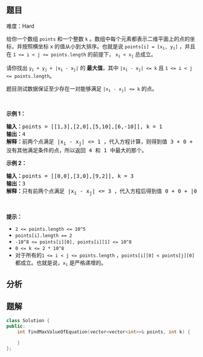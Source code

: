 
## 题目
难度：Hard
<p>给你一个数组 <code>points</code> 和一个整数 <code>k</code> 。数组中每个元素都表示二维平面上的点的坐标，并按照横坐标 x 的值从小到大排序。也就是说 <code>points[i] = [x<sub>i</sub>, y<sub>i</sub>]</code> ，并且在 <code>1 &lt;= i &lt; j &lt;= points.length</code> 的前提下， <code>x<sub>i</sub> &lt; x<sub>j</sub></code> 总成立。</p>

<p>请你找出<em> </em><code>y<sub>i</sub>&nbsp;+ y<sub>j</sub>&nbsp;+ |x<sub>i</sub>&nbsp;- x<sub>j</sub>|</code> 的 <strong>最大值</strong>，其中 <code>|x<sub>i</sub>&nbsp;- x<sub>j</sub>|&nbsp;&lt;= k</code> 且 <code>1 &lt;= i &lt; j &lt;= points.length</code>。</p>

<p>题目测试数据保证至少存在一对能够满足 <code>|x<sub>i</sub>&nbsp;- x<sub>j</sub>|&nbsp;&lt;= k</code> 的点。</p>

<p>&nbsp;</p>

<p><strong>示例 1：</strong></p>

<pre><strong>输入：</strong>points = [[1,3],[2,0],[5,10],[6,-10]], k = 1
<strong>输出：</strong>4
<strong>解释：</strong>前两个点满足 |x<sub>i</sub>&nbsp;- x<sub>j</sub>| &lt;= 1 ，代入方程计算，则得到值 3 + 0 + |1 - 2| = 4 。第三个和第四个点也满足条件，得到值 10 + -10 + |5 - 6| = 1 。
没有其他满足条件的点，所以返回 4 和 1 中最大的那个。</pre>

<p><strong>示例 2：</strong></p>

<pre><strong>输入：</strong>points = [[0,0],[3,0],[9,2]], k = 3
<strong>输出：</strong>3
<strong>解释：</strong>只有前两个点满足 |x<sub>i</sub>&nbsp;- x<sub>j</sub>| &lt;= 3 ，代入方程后得到值 0 + 0 + |0 - 3| = 3 。
</pre>

<p>&nbsp;</p>

<p><strong>提示：</strong></p>

<ul>
	<li><code>2 &lt;= points.length &lt;= 10^5</code></li>
	<li><code>points[i].length == 2</code></li>
	<li><code>-10^8&nbsp;&lt;= points[i][0], points[i][1] &lt;= 10^8</code></li>
	<li><code>0 &lt;= k &lt;= 2 * 10^8</code></li>
	<li>对于所有的<code>1 &lt;= i &lt; j &lt;= points.length</code> ，<code>points[i][0] &lt; points[j][0]</code> 都成立。也就是说，<code>x<sub>i</sub></code> 是严格递增的。</li>
</ul>

## 分析

## 题解
```cpp
class Solution {
public:
    int findMaxValueOfEquation(vector<vector<int>>& points, int k) {

    }
};
```